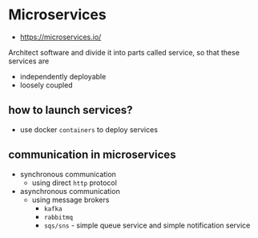 # Microservices

- https://microservices.io/

Architect software and divide it into parts called service, so that these services are

- independently deployable
- loosely coupled

## how to launch services?

- use docker `containers` to deploy services

## communication in microservices

- synchronous communication
    - using direct `http` protocol
- asynchronous communication
    - using message brokers
        - `kafka`
        - `rabbitmq`
        - `sqs/sns`  - simple queue service and simple notification service